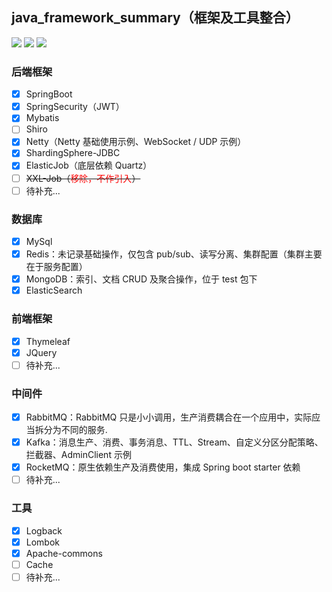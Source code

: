 
## java_framework_summary（框架及工具整合）
[![](https://img.shields.io/badge/Language-Java-blue.svg)](https://github.com/1019509861/java_framework_summary)
[![](https://img.shields.io/badge/Framework-SpringBoot-brightgreen.svg)](https://github.com/1019509861/java_framework_summary)
[![](https://img.shields.io/badge/Database-MySql-blueviolet.svg)](https://github.com/1019509861/java_framework_summary)

### 后端框架
- [x] SpringBoot
- [x] SpringSecurity（JWT）
- [x] Mybatis
- [ ] Shiro
- [x] Netty（Netty 基础使用示例、WebSocket / UDP 示例）
- [x] ShardingSphere-JDBC
- [x] ElasticJob（底层依赖 Quartz）
- [ ] ~~XXL-Job（<span style="color:red">移除，不作引入</span>）~~
- [ ] 待补充...

### 数据库
- [x] MySql
- [x] Redis：未记录基础操作，仅包含 pub/sub、读写分离、集群配置（集群主要在于服务配置）
- [x] MongoDB：索引、文档 CRUD 及聚合操作，位于 test 包下
- [x] ElasticSearch

### 前端框架
- [x] Thymeleaf
- [x] JQuery
- [ ] 待补充...

### 中间件
- [x] RabbitMQ：RabbitMQ 只是小小调用，生产消费耦合在一个应用中，实际应当拆分为不同的服务.
- [x] Kafka：消息生产、消费、事务消息、TTL、Stream、自定义分区分配策略、拦截器、AdminClient 示例
- [x] RocketMQ：原生依赖生产及消费使用，集成 Spring boot starter 依赖
- [ ] 待补充...

### 工具
- [x] Logback
- [x] Lombok
- [x] Apache-commons
- [ ] Cache
- [ ] 待补充...
